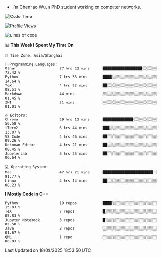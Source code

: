 - I'm Chenhao Wu, a PhD student working on computer networks.

<!--START_SECTION:waka-->
![Code Time](http://img.shields.io/badge/Code%20Time-907%20hrs%2018%20mins-blue)

![Profile Views](http://img.shields.io/badge/Profile%20Views-0-blue)

![Lines of code](https://img.shields.io/badge/From%20Hello%20World%20I%27ve%20Written-12.4%20million%20lines%20of%20code-blue)

📊 **This Week I Spent My Time On** 

```text
🕑︎ Time Zone: Asia/Shanghai

💬 Programming Languages: 
Other                    37 hrs 22 mins      ██████████████████░░░░░░░   72.42 % 
Python                   7 hrs 33 mins       ████░░░░░░░░░░░░░░░░░░░░░   14.64 % 
TeX                      4 hrs 23 mins       ██░░░░░░░░░░░░░░░░░░░░░░░   08.51 % 
Markdown                 44 mins             ░░░░░░░░░░░░░░░░░░░░░░░░░   01.45 % 
INI                      31 mins             ░░░░░░░░░░░░░░░░░░░░░░░░░   01.01 % 

🔥 Editors: 
Chrome                   29 hrs 12 mins      ██████████████░░░░░░░░░░░   56.58 % 
iTerm2                   6 hrs 44 mins       ███░░░░░░░░░░░░░░░░░░░░░░   13.07 % 
VS Code                  4 hrs 46 mins       ██░░░░░░░░░░░░░░░░░░░░░░░   09.26 % 
Unknown Editor           4 hrs 21 mins       ██░░░░░░░░░░░░░░░░░░░░░░░   08.45 % 
Jupyterlab               3 hrs 25 mins       ██░░░░░░░░░░░░░░░░░░░░░░░   06.64 % 

💻 Operating System: 
Mac                      47 hrs 21 mins      ███████████████████████░░   91.77 % 
Linux                    4 hrs 14 mins       ██░░░░░░░░░░░░░░░░░░░░░░░   08.23 % 
```

**I Mostly Code in C++** 

```text
Python                   19 repos            ████░░░░░░░░░░░░░░░░░░░░░   15.83 % 
TeX                      7 repos             █░░░░░░░░░░░░░░░░░░░░░░░░   05.83 % 
Jupyter Notebook         3 repos             █░░░░░░░░░░░░░░░░░░░░░░░░   02.50 % 
Java                     2 repos             ░░░░░░░░░░░░░░░░░░░░░░░░░   01.67 % 
QML                      1 repo              ░░░░░░░░░░░░░░░░░░░░░░░░░   00.83 % 
```




 Last Updated on 18/09/2025 18:53:50 UTC
<!--END_SECTION:waka-->
